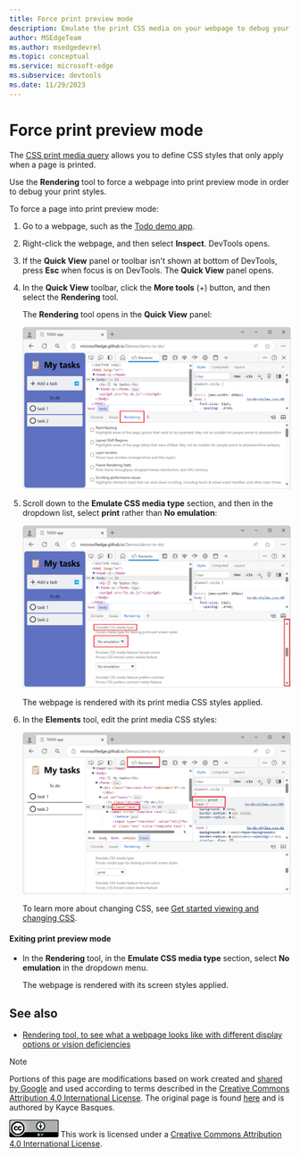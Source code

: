 ```yaml
---
title: Force print preview mode
description: Emulate the print CSS media on your webpage to debug your print styles
author: MSEdgeTeam
ms.author: msedgedevrel
ms.topic: conceptual
ms.service: microsoft-edge
ms.subservice: devtools
ms.date: 11/29/2023
---
```

<!-- Copyright Kayce Basques

   Licensed under the Apache License, Version 2.0 (the "License");
   you may not use this file except in compliance with the License.
   You may obtain a copy of the License at

       https://www.apache.org/licenses/LICENSE-2.0

   Unless required by applicable law or agreed to in writing, software
   distributed under the License is distributed on an "AS IS" BASIS,
   WITHOUT WARRANTIES OR CONDITIONS OF ANY KIND, either express or implied.
   See the License for the specific language governing permissions and
   limitations under the License.  -->
# Force print preview mode

The [CSS print media query](https://developer.mozilla.org/docs/Web/CSS/Media_Queries/Using_media_queries) allows you to define CSS styles that only apply when a page is printed.

Use the **Rendering** tool to force a webpage into print preview mode in order to debug your print styles.


To force a page into print preview mode:

1. Go to a webpage, such as the [Todo demo app](https://microsoftedge.github.io/Demos/demo-to-do/).

1. Right-click the webpage, and then select **Inspect**.  DevTools opens.

1. If the **Quick View** panel or toolbar isn't shown at bottom of DevTools, press **Esc** when focus is on DevTools.  The **Quick View** panel opens.

1. In the **Quick View** toolbar, click the **More tools** (+) button, and then select the **Rendering** tool.

   <!-- the Command Menu way:
   1. In DevTools, open the **Command Menu**. To open the **Command Menu**, press **Ctrl+Shift+P** (Windows, Linux) or **Command+Shift+P** (macOS).
   1. Start typing **rendering**, select **Show Rendering**, and then press **Enter**. -->
    
   The **Rendering** tool opens in the **Quick View** panel:
   
   ![The Rendering tool, in the Quick View panel](./print-preview-images/rendering-tool.png)

1. Scroll down to the **Emulate CSS media type** section, and then in the dropdown list, select **print** rather than **No emulation**:

   ![The Emulate CSS media type section in the Rendering tool](./print-preview-images/print-preview-css-media-type.png)

   The webpage is rendered with its print media CSS styles applied.

1. In the **Elements** tool, edit the print media CSS styles:

   ![The Elements tool, inspecting an element in the page that's rendered with its print styles](./print-preview-images/change-print-styles.png)

   To learn more about changing CSS, see [Get started viewing and changing CSS](index.md).


<!-- ------------------------------ -->
#### Exiting print preview mode

*  In the **Rendering** tool, in the **Emulate CSS media type** section, select **No emulation** in the dropdown menu.

   The webpage is rendered with its screen styles applied.


<!-- ====================================================================== -->
## See also

* [Rendering tool, to see what a webpage looks like with different display options or vision deficiencies](../rendering-tools/rendering-tool.md)


<!-- ====================================================================== -->
> [!NOTE]
> Portions of this page are modifications based on work created and [shared by Google](https://developers.google.com/terms/site-policies) and used according to terms described in the [Creative Commons Attribution 4.0 International License](https://creativecommons.org/licenses/by/4.0).
> The original page is found [here](https://developer.chrome.com/docs/devtools/rendering/emulate-css/) and is authored by Kayce Basques.

[![Creative Commons License](../../media/cc-logo/88x31.png)](https://creativecommons.org/licenses/by/4.0)
This work is licensed under a [Creative Commons Attribution 4.0 International License](https://creativecommons.org/licenses/by/4.0).

